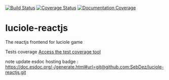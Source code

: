 [![Build Status](https://travis-ci.org/SebDez/luciole-reactjs.svg?branch=master)](https://travis-ci.org/SebDez/luciole-reactjs)
[![Coverage Status](https://coveralls.io/repos/github/SebDez/luciole-reactjs/badge.svg?branch=master)](https://coveralls.io/github/SebDez/luciole-reactjs?branch=master)
[![Documentation Coverage](https://doc.esdoc.org/github.com/SebDez/luciole-reactjs/badge.svg)](https://doc.esdoc.org/github.com/SebDez/luciole-reactjs/)

# luciole-reactjs
The reactjs frontend for luciole game

Tests coverage [Access the test coverage tool](../coverage/index.html)


note update esdoc hosting badge : https://doc.esdoc.org/-/generate.html#url=git@github.com:SebDez/luciole-reactjs.git
